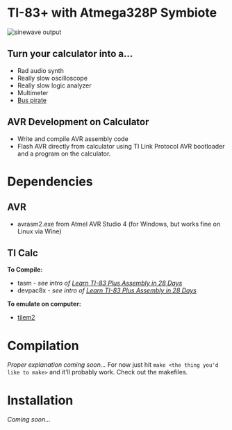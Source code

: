 TI-83+ with Atmega328P Symbiote
===============================

![sinewave output](http://hackniac.com/images/calc_out/sine_out_sm.jpg)

Turn your calculator into a...
------------------------------

* Rad audio synth
* Really slow oscilloscope
* Really slow logic analyzer
* Multimeter
* [Bus pirate](http://dangerousprototypes.com/docs/Bus_Pirate)

AVR Development on Calculator
-----------------------------

* Write and compile AVR assembly code
* Flash AVR directly from calculator using TI Link Protocol AVR bootloader and a program on the calculator.

Dependencies
============

## AVR

* avrasm2.exe from Atmel AVR Studio 4 (for Windows, but works fine on Linux via Wine)

## TI Calc

__To Compile:__

* tasm - _see intro of [Learn TI-83 Plus Assembly in 28 Days](http://www.ticalc.org/archives/files/fileinfo/268/26877.html)_
* devpac8x - _see intro of [Learn TI-83 Plus Assembly in 28 Days](http://www.ticalc.org/archives/files/fileinfo/268/26877.html)_

__To emulate on computer:__

* [tilem2](http://lpg.ticalc.org/prj_tilem/download.html) 

Compilation
===========

_Proper explanation coming soon..._ For now just hit `make <the thing you'd like to make>` and it'll probably work.
Check out the makefiles.

Installation
============

_Coming soon..._
